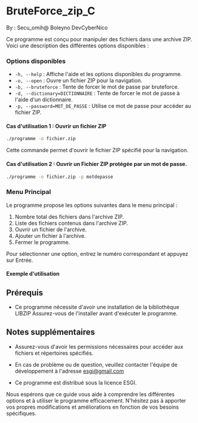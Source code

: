 # BruteForce_zip_C
 
By : Secu_omih@
     Boleyno
     DevCyberNico

Ce programme est conçu pour manipuler des fichiers dans une archive ZIP. Voici une description des différentes options disponibles :

### Options disponibles

- `-h, --help` : Affiche l'aide et les options disponibles du programme.
- `-o, --open` : Ouvre un fichier ZIP pour la navigation.
- `-b, --bruteforce` : Tente de forcer le mot de passe par bruteforce.
- `-d, --dictionary=DICTIONNAIRE` : Tente de forcer le mot de passe à l'aide d'un dictionnaire.
- `-p, --password=MOT_DE_PASSE` : Utilise ce mot de passe pour accéder au fichier ZIP.

#### Cas d'utilisation 1 : Ouvrir un fichier ZIP

```sh
./programme -o fichier.zip
```

Cette commande permet d'ouvrir le fichier ZIP spécifié pour la navigation.

#### Cas d'utilisation 2 : Ouvrir un Fichier ZIP protégée par un mot de passe.
```sh
./programme -o fichier.zip -p motdepasse
```
### Menu Principal

Le programme propose les options suivantes dans le menu principal :

1. Nombre total des fichiers dans l'archive ZIP.
2. Liste des fichiers contenus dans l'archive ZIP.
3. Ouvrir un fichier de l'archive.
4. Ajouter un fichier à l'archive.
5. Fermer le programme.

Pour sélectionner une option, entrez le numéro correspondant et appuyez sur Entrée.

#### Exemple d'utilisation


## Prérequis

- Ce programme nécessite d'avoir une installation de la bibliothèque LIBZIP Assurez-vous de l'installer avant d'exécuter le programme.

## Notes supplémentaires

- Assurez-vous d'avoir les permissions nécessaires pour accéder aux fichiers et répertoires spécifiés.

- En cas de problème ou de question, veuillez contacter l'équipe de développement à l'adresse esgi@gmail.com

- Ce programme est distribué sous la licence ESGI.

Nous espérons que ce guide vous aide à comprendre les différentes options et à utiliser le programme efficacement. N'hésitez pas à apporter vos propres modifications et améliorations en fonction de vos besoins spécifiques.
